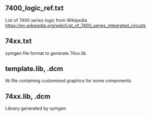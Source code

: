 

## 7400_logic_ref.txt

List of 7400 series logic from Wikipedia https://en.wikipedia.org/wiki/List_of_7400_series_integrated_circuits      

## 74xx.txt

symgen file format to generate 74xx.lib

## template.lib, .dcm

lib file containing customised graphics for some components

## 74xx.lib, .dcm

Library generated by symgen
